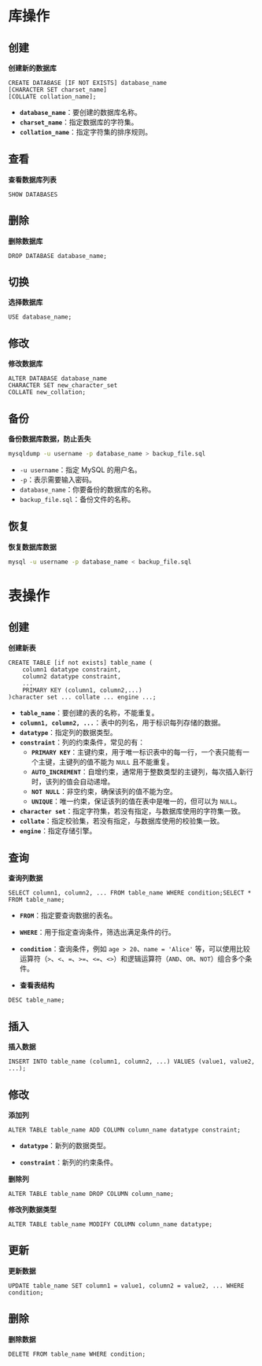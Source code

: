 # 库操作

## 创建

**创建新的数据库**

```mysql
CREATE DATABASE [IF NOT EXISTS] database_name
[CHARACTER SET charset_name]
[COLLATE collation_name];
```

- **`database_name`**：要创建的数据库名称。
- **`charset_name`**：指定数据库的字符集。
- **`collation_name`**：指定字符集的排序规则。

## 查看

**查看数据库列表**

```mysql
SHOW DATABASES
```

## 删除

**删除数据库**

```mysql
DROP DATABASE database_name;
```

## 切换

**选择数据库**

```mysql
USE database_name;
```

## 修改

**修改数据库**

```mysql
ALTER DATABASE database_name
CHARACTER SET new_character_set
COLLATE new_collation;
```

## 备份

**备份数据库数据，防止丢失**

```bash
mysqldump -u username -p database_name > backup_file.sql
```

- `-u username`：指定 MySQL 的用户名。
- `-p`：表示需要输入密码。
- `database_name`：你要备份的数据库的名称。
- `backup_file.sql`：备份文件的名称。

## 恢复

**恢复数据库数据**

```bash
mysql -u username -p database_name < backup_file.sql
```

# 表操作

## 创建

**创建新表**

```mysql
CREATE TABLE [if not exists] table_name (
    column1 datatype constraint,
    column2 datatype constraint,
    ...
    PRIMARY KEY (column1, column2,...)
)character set ... collate ... engine ...;
```

- **`table_name`**：要创建的表的名称，不能重复。
- **`column1, column2, ...`**：表中的列名，用于标识每列存储的数据。
- **`datatype`**：指定列的数据类型。
- **`constraint`**：列的约束条件，常见的有：
  - **`PRIMARY KEY`**：主键约束，用于唯一标识表中的每一行，一个表只能有一个主键，主键列的值不能为 `NULL` 且不能重复。
  - **`AUTO_INCREMENT`**：自增约束，通常用于整数类型的主键列，每次插入新行时，该列的值会自动递增。
  - **`NOT NULL`**：非空约束，确保该列的值不能为空。
  - **`UNIQUE`**：唯一约束，保证该列的值在表中是唯一的，但可以为 `NULL`。
- **`character set`**：指定字符集，若没有指定，与数据库使用的字符集一致。
- **`collate`**：指定校验集，若没有指定，与数据库使用的校验集一致。
- **`engine`**：指定存储引擎。

## 查询

**查询列数据**

```mysql
SELECT column1, column2, ... FROM table_name WHERE condition;SELECT * FROM table_name;
```

- **`FROM`**：指定要查询数据的表名。
- **`WHERE`**：用于指定查询条件，筛选出满足条件的行。
- **`condition`**：查询条件，例如 `age > 20`、`name = 'Alice'` 等，可以使用比较运算符（`>`、`<`、`=`、`>=`、`<=`、`<>`）和逻辑运算符（`AND`、`OR`、`NOT`）组合多个条件。

- **查看表结构**

```mysql
DESC table_name;
```

## 插入

**插入数据**

```mysql
INSERT INTO table_name (column1, column2, ...) VALUES (value1, value2, ...);
```

## 修改

**添加列**

```mysql
ALTER TABLE table_name ADD COLUMN column_name datatype constraint;
```

- **`datatype`**：新列的数据类型。

- **`constraint`**：新列的约束条件。


**删除列**

```mysql
ALTER TABLE table_name DROP COLUMN column_name;
```

**修改列数据类型**

```mysql
ALTER TABLE table_name MODIFY COLUMN column_name datatype;
```

## 更新

**更新数据**

```mysql
UPDATE table_name SET column1 = value1, column2 = value2, ... WHERE condition;
```

## 删除

**删除数据**

```mysql
DELETE FROM table_name WHERE condition;
```

